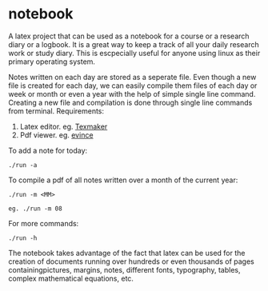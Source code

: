 # notebook

A latex project that can be used as a notebook for a course or a research diary or a logbook. It is a great way to keep a track of all your daily research work or study diary. This is escpecially useful for anyone using linux as their primary operating system.

Notes written on each day are stored as a seperate file. Even though a new file is created for each day, we can easily compile them files of each day or week or month or even a year with the help of simple single line command. Creating a new file and compilation is done through single line commands from terminal.
Requirements:
1. Latex editor. eg. [Texmaker](https://www.xm1math.net/texmaker/download.html)
2. Pdf viewer. eg. [evince]()


To add a note for today:
```
./run -a
```
To compile a pdf of all notes written over a month of the current year:
```
./run -m <MM>

eg. ./run -m 08
```
For more commands:
```
./run -h
```

The notebook takes advantage of the fact that latex can be used for the creation of documents running over hundreds or even thousands of pages containingpictures, margins, notes, different fonts, typography, tables, complex mathematical equations, etc.
